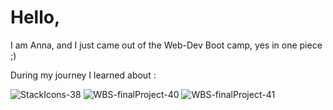 # Hello, 
I am Anna, and I just came out of the Web-Dev Boot camp, yes in one piece ;) 

During my journey I learned about : 
 
![StackIcons-38](https://user-images.githubusercontent.com/89396456/150413051-e618e0bc-cabe-4eba-a410-845341f960a4.png)
![WBS-finalProject-40](https://user-images.githubusercontent.com/89396456/150413060-1c829b86-0e3f-41c3-a2e1-6012b6968830.png)
![WBS-finalProject-41](https://user-images.githubusercontent.com/89396456/150413066-48ea35bb-7b17-4f3c-9655-431efd671815.png)
